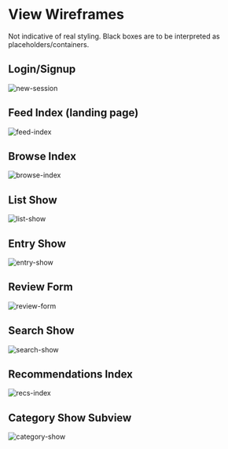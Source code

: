 # View Wireframes

Not indicative of real styling. Black boxes are to be interpreted as placeholders/containers.

## Login/Signup
![new-session]

## Feed Index (landing page)
![feed-index]

## Browse Index
![browse-index]

## List Show
![list-show]

## Entry Show
![entry-show]

## Review Form
![review-form]

## Search Show
![search-show]

## Recommendations Index
![recs-index]

## Category Show Subview
![category-show]

[new-session]: ./wireframes/signuplogin.jpg
[feed-index]: ./wireframes/feedindex.jpg
[browse-index]: ./wireframes/browseindex.jpg
[list-show]: ./wireframes/listshow.jpg
[entry-show]: ./wireframes/entryshow.jpg
[review-form]: ./wireframes/reviewform.jpg
[recs-index]: ./wireframes/recsindex.jpg
[category-show]: ./wireframes/categoryshow.jpg
[search-show]: ./wireframes/searchshow.jpg
